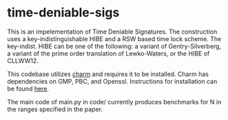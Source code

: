 # time-deniable-sigs

This is an impelementation of Time Deniable Signatures. The construction uses a key-indistinguishable HIBE and a RSW based time lock scheme. The key-indist. HIBE can be one of the following: a variant of Gentry-Silverberg, a variant of the prime order translation of Lewko-Waters, or the HIBE of CLLWW12. 

This codebase utilizes [charm](https://github.com/JHUISI/charm) and requires it to be installed. Charm has dependencies on GMP, PBC, and Openssl. Instructions for installation can be found [here](https://github.com/JHUISI/charm/blob/dev/INSTALL).   

The main code of main.py in code/ currently produces benchmarks for N in the ranges specified in the paper.  
